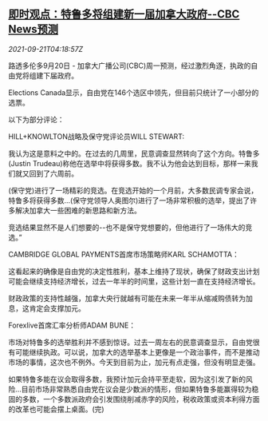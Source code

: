 <!--1632198662000-->
[即时观点：特鲁多将组建新一届加拿大政府--CBC News预测](https://cn.reuters.com/article/instant-view-ca-election-trudeau-0921-idCNKBS2GH08B)
------

<div><i>2021-09-21T04:18:57Z</i></div><p>路透多伦多9月20日 - 加拿大广播公司(CBC)周一预测，经过激烈角逐，执政的自由党将组建下届政府。</p><p>Elections Canada显示，自由党在146个选区中领先，但目前只统计了一小部分的选票。</p><p>以下为部分评论：</p><p>HILL+KNOWLTON战略及保守党评论员WILL STEWART:</p><p>我认为这是意料之中的。在过去的几周里，民意调查显然转向了这个方向。特鲁多(Justin Trudeau)称他在选举中将获得多数。我不认为他会达到目标，那样一来我们就又回到了六周前。</p><p>(保守党)进行了一场精彩的竞选。在竞选开始的一个月前，大多数民调专家会说，特鲁多将获得多数...(保守党领导人奥图尔)进行了一场非常积极的选举，提出了许多解决加拿大一些困难的新思路和新方法。</p><p>竞选结果显然不是人们想要的--也不是保守党想要的，但他进行了一场伟大的竞选。”</p><p>CAMBRIDGE GLOBAL PAYMENTS首席市场策略师KARL SCHAMOTTA：</p><p>这看起来的确像是自由党的决定性胜利，基本上维持了现状，确保了财政支出计划可能会继续支持经济增长，过去一年半的时间里，这些计划一直在支持经济增长。</p><p>财政政策的支持性越强，加拿大央行就越有可能在未来一年半从缩减购债转为加息，这肯定会支撑加元。</p><p>Forexlive首席汇率分析师ADAM BUNE：</p><p>市场对特鲁多的选举胜利并不感到惊讶。过去一周左右的民意调查显示，自由党很有可能继续执政。可以说，加拿大的选举基本上更像是一个政治事件，而不是推动市场的事情，这次也不例外。今天到目前为止，加元有点走强，但没有明显走强。</p><p>如果特鲁多能在议会取得多数，我预计加元会持平至走软，因为这引发了新的风险...目前市场非常熟悉自由党在议会是少数派的情形，但如果特鲁多能赢得较为稳固的多数，一个多数派政府会引发围绕削减赤字的风险，税收政策或资本利得方面的改革也可能会摆上桌面。(完)</p>
